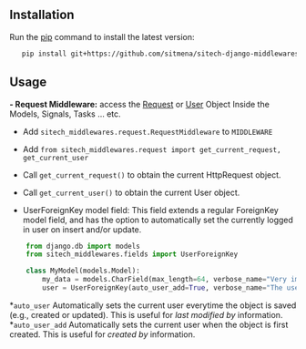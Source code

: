 ## Installation

Run the [pip](https://pip.pypa.io/en/stable/) command to install the latest version:

```bash
   pip install git+https://github.com/sitmena/sitech-django-middlewares.git@v1.0.1
```

## Usage

**- Request Middleware:** 
 access the [Request](https://docs.djangoproject.com/en/2.2/ref/request-response/#httprequest-objects) or [User](https://docs.djangoproject.com/en/2.2/ref/request-response/#django.http.HttpRequest.user) Object Inside the Models, Signals, Tasks ... etc.
 
 - Add `sitech_middlewares.request.RequestMiddleware` to `MIDDLEWARE`
 - Add `from sitech_middlewares.request import get_current_request, get_current_user`
 - Call `get_current_request()` to obtain the current HttpRequest object.
 - Call `get_current_user()` to obtain the current User object.
 
 - UserForeignKey model field: This field extends a regular ForeignKey model field, and has the option to automatically set the currently logged in user on insert and/or update.

```python
    from django.db import models
    from sitech_middlewares.fields import UserForeignKey

    class MyModel(models.Model):
        my_data = models.CharField(max_length=64, verbose_name="Very important data that are somehow related to a user")
        user = UserForeignKey(auto_user_add=True, verbose_name="The user that is automatically assigned", related_name="mymodels")
```
*``auto_user``  Automatically sets the current user everytime the object is saved (e.g., created or updated). This is useful for *last modified by* information.
<br>
*``auto_user_add`` Automatically sets the current user when the object is first created. This is useful for *created by* information.
